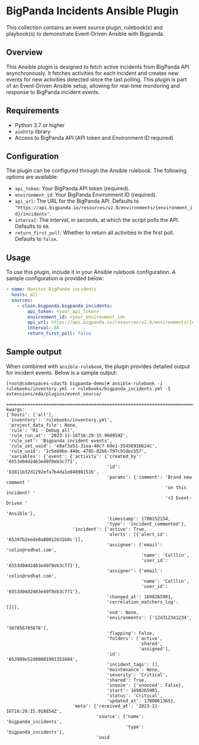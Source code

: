# BigPanda Incidents Ansible Plugin

This collection contains an event source plugin, rulebook(s) and playbook(s) to demonstrate Event-Driven Ansible with Bigpanda.

## Overview
This Ansible plugin is designed to fetch active incidents from BigPanda API asynchronously. It fetches activities for each incident and creates new events for new activities detected since the last polling. This plugin is part of an Event-Driven Ansible setup, allowing for real-time monitoring and response to BigPanda incident events.

## Requirements
- Python 3.7 or higher
- `aiohttp` library
- Access to BigPanda API (API token and Environment ID required)

## Configuration
The plugin can be configured through the Ansible rulebook. The following options are available:

- `api_token`: Your BigPanda API token (required).
- `environment_id`: Your BigPanda Environment ID (required).
- `api_url`: The URL for the BigPanda API. Defaults to `"https://api.bigpanda.io/resources/v2.0/environments/{environment_id}/incidents"`.
- `interval`: The interval, in seconds, at which the script polls the API. Defaults to `60`.
- `return_first_poll`: Whether to return all activities in the first poll. Defaults to `false`.

## Usage
To use this plugin, include it in your Ansible rulebook configuration. A sample configuration is provided below:

```yaml
- name: Monitor BigPanda incidents
  hosts: all
  sources:
    - cloin.bigpanda.bigpanda_incidents:
        api_token: <your_api_token>
        environment_id: <your_environment_id>
        api_url: https://api.bigpanda.io/resources/v2.0/environments/{environment_id}/incidents
        interval: 60
        return_first_poll: false
```

## Sample output

When combined with `ansible-rulebook`, the plugin provides detailed output for incident events. Below is a sample output:

```
[root@codespaces-cdacfb bigpanda-demo]# ansible-rulebook -i rulebooks/inventory.yml -r rulebooks/bigpanda_incidents.yml -S extensions/eda/plugins/event_source/

====================================================================================================================================================
kwargs:
{'hosts': ['all'],
 'inventory': 'rulebooks/inventory.yml',
 'project_data_file': None,
 'rule': 'R1 - Debug all',
 'rule_run_at': '2023-11-16T16:29:15.960959Z',
 'rule_set': 'Bigpanda incident events',
 'rule_set_uuid': 'e8af3a51-31ea-40c7-b9e1-35456916624c',
 'rule_uuid': '1c5e69be-440c-4785-82b6-797c91dec557',
 'variables': {'event': {'activity': {'created_by': '6553d04d2463e49f8eb3c771',
                                      'id': '83811b32d1292efa7b4da1e84898151b',
                                      'params': {'comment': 'Brand new comment '
                                                            'on this incident! '
                                                            '<3 Event-Driven '
                                                            'Ansible'},
                                      'timestamp': 1700152154,
                                      'type': 'incident_commented'},
                         'incident': {'active': True,
                                      'alerts': [{'alert_id': '65397b2eede0a80012631b0c'}],
                                      'assignee': {'email': 'colin@redhat.com',
                                                   'name': 'Colllin',
                                                   'user_id': '6553d04d2463e49f8eb3c771'},
                                      'assigner': {'email': 'colin@redhat.com',
                                                   'name': 'Colllin',
                                                   'user_id': '6553d04d2463e49f8eb3c771'},
                                      'changed_at': 1698265901,
                                      'correlation_matchers_log': [[]],
                                      'end': None,
                                      'environments': ['124312341234',
                                                       '567856785678'],
                                      'flapping': False,
                                      'folders': ['active',
                                                  'shared',
                                                  'assigned'],
                                      'id': '653989e52d00001901351684',
                                      'incident_tags': [],
                                      'maintenance': None,
                                      'severity': 'Critical',
                                      'shared': True,
                                      'snooze': {'snoozed': False},
                                      'start': 1698265901,
                                      'status': 'Critical',
                                      'updated_at': 1700061365},
                         'meta': {'received_at': '2023-11-16T16:29:15.918854Z',
                                  'source': {'name': 'bigpanda_incidents',
                                             'type': 'bigpanda_incidents'},
                                  'uuid
```